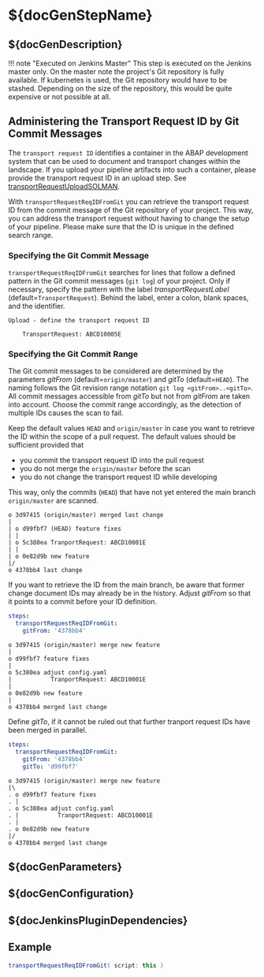 # ${docGenStepName}

## ${docGenDescription}

!!! note "Executed on Jenkins Master"
    This step is executed on the Jenkins master only. On the master note the project's Git repository is fully available. If kubernetes is used, the Git repository would have to be stashed. Depending on the size of the repository, this would be quite expensive or not possible at all.

## Administering the Transport Request ID by Git Commit Messages

The `transport request ID` identifies a container in the ABAP development system that can be used to document and transport changes within the landscape.
If you upload your pipeline artifacts into such a container, please provide the transport request ID in an upload step.
See [transportRequestUploadSOLMAN](transportRequestUploadSOLMAN.md).

With `transportRequestReqIDFromGit`  you can retrieve the transport request ID from the commit message of the Git repository of your project. This way, you can address the transport request without having to change the setup of your pipeline.
Please make sure that the ID is unique in the defined search range.

### Specifying the Git Commit Message

`transportRequestReqIDFromGit` searches for lines that follow a defined pattern in the Git commit messages (`git log`) of your project.
Only if necessary, specify the pattern with the label _transportRequestLabel_ (default=`TransportRequest`).
Behind the label, enter a colon, blank spaces, and the identifier.

```
Upload - define the transport request ID

    TransportRequest: ABCD10005E
```

### Specifying the Git Commit Range

The Git commit messages to be considered are determined by the parameters _gitFrom_ (default=`origin/master`) and _gitTo_ (default=`HEAD`).
The naming follows the Git revision range notation `git log <gitFrom>..<gitTo>`.
All commit messages accessible from _gitTo_ but not from _gitFrom_ are taken into account.
Choose the commit range accordingly, as the detection of multiple IDs causes the scan to fail.

Keep the default values `HEAD` and `origin/master` in case you want to retrieve the ID within the scope of a pull request.
The default values should be sufficient provided that

* you commit the transport request ID into the pull request
* you do not merge the `origin/master` before the scan
* you do not change the transport request ID while developing

This way, only the commits (`HEAD`) that have not yet entered the main branch `origin/master` are scanned.

```
o 3d97415 (origin/master) merged last change
|
| o d99fbf7 (HEAD) feature fixes
| |
| o 5c380ea TranportRequest: ABCD10001E
| |
| o 0e82d9b new feature
|/
o 4378bb4 last change
```

If you want to retrieve the ID from the main branch, be aware that former change document IDs may already be in the history.
Adjust _gitFrom_ so that it points to a commit before your ID definition.

```yaml
steps:
  transportRequestReqIDFromGit:
    gitFrom: '4378bb4'
```

```
o 3d97415 (origin/master) merge new feature
|
o d99fbf7 feature fixes
|
o 5c380ea adjust config.yaml
|           TranportRequest: ABCD10001E
|
o 0e82d9b new feature
|
o 4378bb4 merged last change
```

Define _gitTo_, if it cannot be ruled out that further tranport request IDs have been merged in parallel.

```yaml
steps:
  transportRequestReqIDFromGit:
    gitFrom: '4378bb4'
    gitTo: 'd99fbf7'
```

```
o 3d97415 (origin/master) merge new feature
|\
. o d99fbf7 feature fixes
. |
. o 5c380ea adjust config.yaml
. |           TranportRequest: ABCD10001E
. |
. o 0e82d9b new feature
|/
o 4378bb4 merged last change
```

## ${docGenParameters}

## ${docGenConfiguration}

## ${docJenkinsPluginDependencies}

## Example

```groovy
transportRequestReqIDFromGit( script: this )
```
